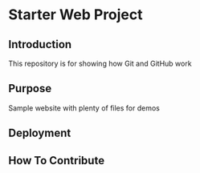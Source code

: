# Starter Web Project

## Introduction

This repository is for showing how Git and GitHub work

## Purpose

Sample website with plenty of files for demos

## Deployment

## How To Contribute